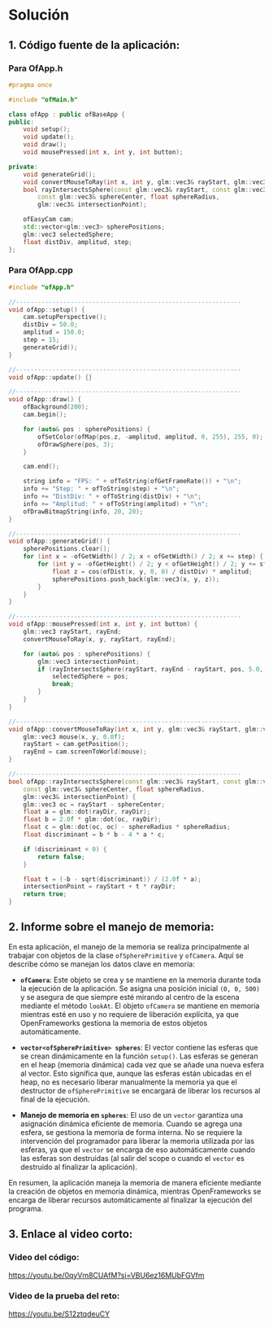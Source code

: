 
# Solución

## 1. **Código fuente de la aplicación:**

### Para OfApp.h
```cpp
#pragma once

#include "ofMain.h"

class ofApp : public ofBaseApp {
public:
    void setup();
    void update();
    void draw();
    void mousePressed(int x, int y, int button);

private:
    void generateGrid();
    void convertMouseToRay(int x, int y, glm::vec3& rayStart, glm::vec3& rayEnd);
    bool rayIntersectsSphere(const glm::vec3& rayStart, const glm::vec3& rayDir,
        const glm::vec3& sphereCenter, float sphereRadius,
        glm::vec3& intersectionPoint);

    ofEasyCam cam;
    std::vector<glm::vec3> spherePositions;
    glm::vec3 selectedSphere;
    float distDiv, amplitud, step;
};
```

### Para OfApp.cpp

``` cpp
#include "ofApp.h"

//--------------------------------------------------------------
void ofApp::setup() {
    cam.setupPerspective();
    distDiv = 50.0;
    amplitud = 150.0;
    step = 15;
    generateGrid();
}

//--------------------------------------------------------------
void ofApp::update() {}

//--------------------------------------------------------------
void ofApp::draw() {
    ofBackground(200);
    cam.begin();

    for (auto& pos : spherePositions) {
        ofSetColor(ofMap(pos.z, -amplitud, amplitud, 0, 255), 255, 0);
        ofDrawSphere(pos, 3);
    }

    cam.end();

    string info = "FPS: " + ofToString(ofGetFrameRate()) + "\n";
    info += "Step: " + ofToString(step) + "\n";
    info += "DistDiv: " + ofToString(distDiv) + "\n";
    info += "Amplitud: " + ofToString(amplitud) + "\n";
    ofDrawBitmapString(info, 20, 20);
}

//--------------------------------------------------------------
void ofApp::generateGrid() {
    spherePositions.clear();
    for (int x = -ofGetWidth() / 2; x < ofGetWidth() / 2; x += step) {
        for (int y = -ofGetHeight() / 2; y < ofGetHeight() / 2; y += step) {
            float z = cos(ofDist(x, y, 0, 0) / distDiv) * amplitud;
            spherePositions.push_back(glm::vec3(x, y, z));
        }
    }
}

//--------------------------------------------------------------
void ofApp::mousePressed(int x, int y, int button) {
    glm::vec3 rayStart, rayEnd;
    convertMouseToRay(x, y, rayStart, rayEnd);

    for (auto& pos : spherePositions) {
        glm::vec3 intersectionPoint;
        if (rayIntersectsSphere(rayStart, rayEnd - rayStart, pos, 5.0, intersectionPoint)) {
            selectedSphere = pos;
            break;
        }
    }
}

//--------------------------------------------------------------
void ofApp::convertMouseToRay(int x, int y, glm::vec3& rayStart, glm::vec3& rayEnd) {
    glm::vec3 mouse(x, y, 0.0f);
    rayStart = cam.getPosition();
    rayEnd = cam.screenToWorld(mouse);
}

//--------------------------------------------------------------
bool ofApp::rayIntersectsSphere(const glm::vec3& rayStart, const glm::vec3& rayDir,
    const glm::vec3& sphereCenter, float sphereRadius,
    glm::vec3& intersectionPoint) {
    glm::vec3 oc = rayStart - sphereCenter;
    float a = glm::dot(rayDir, rayDir);
    float b = 2.0f * glm::dot(oc, rayDir);
    float c = glm::dot(oc, oc) - sphereRadius * sphereRadius;
    float discriminant = b * b - 4 * a * c;

    if (discriminant < 0) {
        return false;
    }

    float t = (-b - sqrt(discriminant)) / (2.0f * a);
    intersectionPoint = rayStart + t * rayDir;
    return true;
}
```

## 2. **Informe sobre el manejo de memoria:**

En esta aplicación, el manejo de la memoria se realiza principalmente al trabajar con objetos de la clase `ofSpherePrimitive` y `ofCamera`. Aquí se describe cómo se manejan los datos clave en memoria:

- **`ofCamera`**: Este objeto se crea y se mantiene en la memoria durante toda la ejecución de la aplicación. Se asigna una posición inicial `(0, 0, 500)` y se asegura de que siempre esté mirando al centro de la escena mediante el método `lookAt`. El objeto `ofCamera` se mantiene en memoria mientras esté en uso y no requiere de liberación explícita, ya que OpenFrameworks gestiona la memoria de estos objetos automáticamente.

- **`vector<ofSpherePrimitive> spheres`**: El vector contiene las esferas que se crean dinámicamente en la función `setup()`. Las esferas se generan en el heap (memoria dinámica) cada vez que se añade una nueva esfera al vector. Esto significa que, aunque las esferas están ubicadas en el heap, no es necesario liberar manualmente la memoria ya que el destructor de `ofSpherePrimitive` se encargará de liberar los recursos al final de la ejecución.

- **Manejo de memoria en `spheres`**: El uso de un `vector` garantiza una asignación dinámica eficiente de memoria. Cuando se agrega una esfera, se gestiona la memoria de forma interna. No se requiere la intervención del programador para liberar la memoria utilizada por las esferas, ya que el `vector` se encarga de eso automáticamente cuando las esferas son destruidas (al salir del scope o cuando el `vector` es destruido al finalizar la aplicación).

En resumen, la aplicación maneja la memoria de manera eficiente mediante la creación de objetos en memoria dinámica, mientras OpenFrameworks se encarga de liberar recursos automáticamente al finalizar la ejecución del programa.

## 3. **Enlace al video corto:**

### **Video del código:**
https://youtu.be/0qyVm8CUAfM?si=VBU6ez16MUbFGVfm

### **Video de la prueba del reto:**
https://youtu.be/S12ztqdeuCY 

